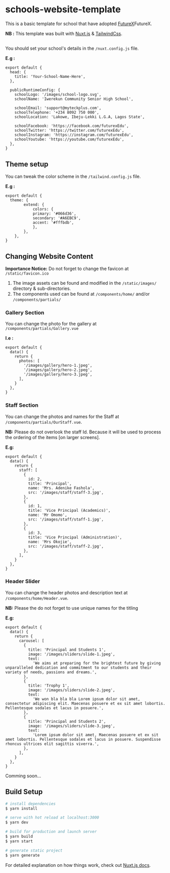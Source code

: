 # schools-website-template

This is a basic template for school that have adopted [FutureX](https://nuxtjs.org)FutureX.

**NB :** This template was built with [Nuxt.js](https://nuxtjs.org) & [TailwindCss](https://tailwindcss.com/).

##

You should set your school's details in the `/nuxt.config.js` file.

**E.g :**

```
export default {
  head: {
    title: 'Your-School-Name-Here',
  },

  publicRuntimeConfig: {
    schoolLogo: '/images/school-logo.svg',
    schoolName: 'Iwerekun Community Senior High School',

    schoolEmail: 'support@myteckplus.com',
    schoolTelephone: '+234 8092 750 000',
    schoolLocation: 'Lakowe, Ibeju-Lekki L.G.A, Lagos State',

    schoolFacebook: 'https://facebook.com/futurexEdu',
    schoolTwitter: 'https://twitter.com/futurexEdu',
    schoolInstagram: 'https://instagram.com/futurexEdu',
    schoolYoutube: 'https://youtube.com/futurexEdu',
  },
}

```

## Theme setup

You can tweak the color scheme in the `/tailwind.config.js` file.

**E.g :**

```
export default {
  theme: {
        extend: {
            colors: {
            primary: '#066d36',
            secondary: '#A6EBC9',
            accent: '#fffbdb',
            },
        },
    },
}
```

## Changing Website Content

**Importance Notice:** Do not forget to change the favicon at `/static/favicon.ico`

1. The image assets can be found and modified in the `/static/images/` directory & sub-directories.
2. The components used can be found at `/components/home/` and/or `/components/partials/`

### Gallery Section

You can change the photo for the gallery at `/components/partials/Gallery.vue`

**I.e :**

```
export default {
  data() {
    return {
      photos: [
        '/images/gallery/hero-1.jpeg',
        '/images/gallery/hero-2.jpeg',
        '/images/gallery/hero-3.jpeg',
      ],
    }
  },
}
```

### Staff Section

You can change the photos and names for the Staff at `/components/partials/OurStaff.vue`.

**NB:** Please do not overlook the staff Id. Because it will be used to process the ordering of the items [on larger screens].

**E.g:**

```
export default {
  data() {
    return {
      staff: [
        {
          id: 2,
          title: 'Principal',
          name: 'Mrs. Adenike Fashola',
          src: '/images/staff/staff-3.jpg',
        },
        {
          id: 1,
          title: 'Vice Principal (Academics)',
          name: 'Mr Omomo',
          src: '/images/staff/staff-1.jpg',
        },
        {
          id: 3,
          title: 'Vice Principal (Administration)',
          name: 'Mrs Okojie',
          src: '/images/staff/staff-2.jpg',
        },
      ],
    }
  },
}
```

### Header Slider

You can change the header photos and description text at `/components/home/Header.vue`.

**NB:** Please the do not forget to use unique names for the titling

**E.g:**

```
export default {
  data() {
    return {
      carousel: [
        {
          title: 'Principal and Students 1',
          image: '/images/sliders/slide-1.jpeg',
          text:
            'We aims at preparing for the brightest future by giving unparalleled dedication and commitment to our students and their variety of needs, passions and dreams.',
        },
        {
          title: 'Trophy 1',
          image: '/images/sliders/slide-2.jpeg',
          text:
            'We won bla bla bla Lorem ipsum dolor sit amet, consectetur adipiscing elit. Maecenas posuere et ex sit amet lobortis. Pellentesque sodales et lacus in posuere.',
        },
        {
          title: 'Principal and Students 2',
          image: '/images/sliders/slide-3.jpeg',
          text:
            'Lorem ipsum dolor sit amet, Maecenas posuere et ex sit amet lobortis. Pellentesque sodales et lacus in posuere. Suspendisse rhoncus ultrices elit sagittis viverra.',
        },
      ],
    }
  },
}
```

Comming soon...

## Build Setup

```bash
# install dependencies
$ yarn install

# serve with hot reload at localhost:3000
$ yarn dev

# build for production and launch server
$ yarn build
$ yarn start

# generate static project
$ yarn generate
```

For detailed explanation on how things work, check out [Nuxt.js docs](https://nuxtjs.org).
